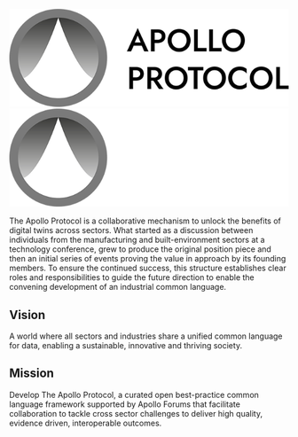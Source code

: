 ![Apollo Protocol Logo](https://raw.githubusercontent.com/Apollo-Protocol/.github/main/profile/apollo-protocol-logo.png#gh-light-mode-only)
![Apollo Protocol Logo](https://raw.githubusercontent.com/Apollo-Protocol/.github/main/profile/apollo-protocol-logo-dark-mode.png#gh-dark-mode-only)

The Apollo Protocol is a collaborative mechanism to unlock the benefits of digital twins across sectors. What started as a discussion between individuals from the manufacturing and built-environment sectors at a technology conference, grew to produce the original position piece and then an initial series of events proving the value in approach by its founding members. To ensure the continued success, this structure establishes clear roles and responsibilities to guide the future direction to enable the convening development of an industrial common language.

## Vision

A world where all sectors and industries share a unified common language for data, enabling a sustainable, innovative and thriving society.

## Mission

Develop The Apollo Protocol, a curated open best-practice common language framework supported by Apollo Forums that facilitate collaboration to tackle cross sector challenges to deliver high quality, evidence driven, interoperable outcomes.
